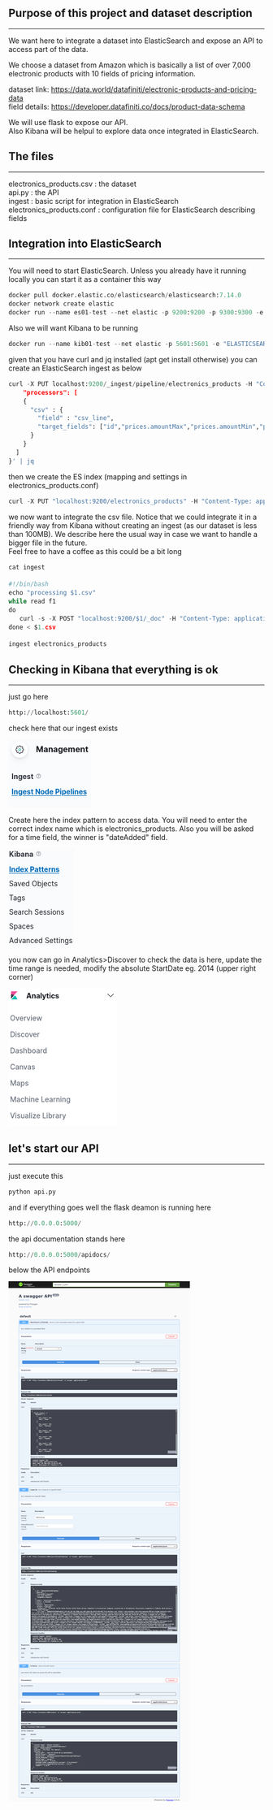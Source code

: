 ## **Purpose of this project and dataset description**
---
We want here to integrate a dataset into ElasticSearch and expose an API to access part of the data.

We choose a dataset from Amazon which is basically a list of over 7,000 electronic products with 10 fields of pricing information.

dataset link:
https://data.world/datafiniti/electronic-products-and-pricing-data<br>
field details:
https://developer.datafiniti.co/docs/product-data-schema

We will use flask to expose our API.<br>
Also Kibana will be helpul to explore data once integrated in ElasticSearch.



## **The files**
---

electronics_products.csv : the dataset<br>
api.py : the API<br>
ingest : basic script for integration in ElasticSearch<br>
electronics_products.conf : configuration file for ElasticSearch describing fields<br>

## **Integration into ElasticSearch**
---

You will need to start ElasticSearch. Unless you already have it running locally you can start it as a container this way


```python
docker pull docker.elastic.co/elasticsearch/elasticsearch:7.14.0
docker network create elastic
docker run --name es01-test --net elastic -p 9200:9200 -p 9300:9300 -e "discovery.type=single-node" docker.elastic.co/elasticsearch/elasticsearch:7.14.0
```

Also we will want Kibana to be running


```python
docker run --name kib01-test --net elastic -p 5601:5601 -e "ELASTICSEARCH_HOSTS=http://es01-test:9200" docker.elastic.co/kibana/kibana:7.14.0
```

given that you have curl and jq installed (apt get install otherwise) you can create an ElasticSearch ingest as below


```python
curl -X PUT localhost:9200/_ingest/pipeline/electronics_products -H "Content-Type: application/json" -d '{
    "processors": [
    {
      "csv" : {
        "field" : "csv_line",
        "target_fields": ["id","prices.amountMax","prices.amountMin","prices.availability","prices.condition","prices.currency","prices.dateSeen","prices.isSale","prices.merchant","prices.shipping","prices.sourceURLs","asins","brand","categories","dateAdded","dateUpdated","ean","imageURLs","keys","manufacturer","manufacturerNumber","name","primaryCategories","sourceURLs","upc","weight","Unnamed: 26","Unnamed: 27","Unnamed: 28","Unnamed: 29","Unnamed: 30"]
      }
    }
  ]
}' | jq
```

then we create the ES index (mapping and settings in electronics_products.conf)


```python
curl -X PUT "localhost:9200/electronics_products" -H "Content-Type: application/json" -d @electronics_products.conf | jq
```

we now want to integrate the csv file. Notice that we could integrate it in a friendly way from Kibana without creating an ingest (as our dataset is less than 100MB). We describe here the usual way in case we want to handle a bigger file in the future.<br>Feel free to have a coffee as this could be a  bit long


```python
cat ingest

#!/bin/bash
echo "processing $1.csv"
while read f1
do
   curl -s -X POST "localhost:9200/$1/_doc" -H "Content-Type: application/json" -d "{ \"csv_line\": \"$f1\" }" > ingest.log
done < $1.csv

ingest electronics_products
```

## **Checking in Kibana that everything is ok**
---

just go here


```python
http://localhost:5601/
```

check here that our ingest exists

![ES1](./images/1.png)

Create here the index pattern to access data.
You  will need to enter the correct index name which is electronics_products.
Also you will be asked for a time field, the winner is "dateAdded" field.

![ES2](./images/2.png)

you now can go in Analytics>Discover to check the data is here, update the time range is needed, modify the absolute StartDate eg. 2014 (upper right corner)

![ES3](./images/3.png)

## **let's start our API**
---

just execute this


```python
python api.py
```

and if everything goes well the flask deamon is running here


```python
http://0.0.0.0:5000/
```

the api documentation stands here


```python
http://0.0.0.0:5000/apidocs/
```

below the API endpoints

![endpoints](./images/4.png)
